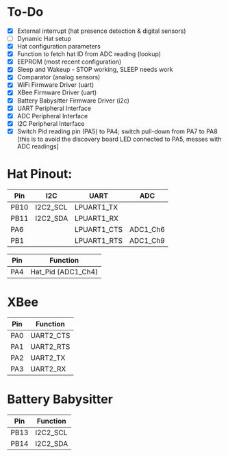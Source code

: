 # To-Do
- [x] External interrupt (hat presence detection & digital sensors)
- [ ] Dynamic Hat setup
- [x] Hat configuration parameters
- [x] Function to fetch hat ID from ADC reading (lookup)
- [x] EEPROM (most recent configuration)
- [x] Sleep and Wakeup - STOP working, SLEEP needs work
- [x] Comparator (analog sensors)
- [x] WiFi Firmware Driver (uart)
- [x] XBee Firmware Driver (uart)
- [x] Battery Babysitter Firmware Driver (i2c)
- [x] UART Peripheral Interface
- [x] ADC Peripheral Interface
- [x] I2C Peripheral Interface
- [x] Switch Pid reading pin (PA5) to PA4; switch pull-down from PA7 to PA8 [this is to avoid the discovery board LED connected to PA5, messes with ADC readings]

# Hat Pinout:
| Pin   | I2C       | UART        | ADC       |
| ----- | --------- | ----------- | --------- |
| PB10  | I2C2_SCL  | LPUART1_TX  |
| PB11  | I2C2_SDA  | LPUART1_RX  |
| PA6   |           | LPUART1_CTS | ADC1_Ch6  |
| PB1   |           | LPUART1_RTS | ADC1_Ch9  |

| Pin | Function            |
| --- | ------------------- |
| PA4 | Hat_Pid (ADC1_Ch4)  |

# XBee
| Pin | Function  |
| --- | --------- |
| PA0 | UART2_CTS |
| PA1 | UART2_RTS |
| PA2 | UART2_TX  |
| PA3 | UART2_RX  |

# Battery Babysitter
| Pin   | Function  |
| ----- | --------- |
| PB13  | I2C2_SCL  |
| PB14  | I2C2_SDA |
